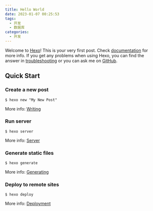 ```yaml
---
title: Hello World
date: 2023-01-07 00:25:53
tags:
  - 开发
  - 数据库
categories:
  - 开发
---
```


Welcome to [Hexo](https://hexo.io/)! This is your very first post. Check [documentation](https://hexo.io/docs/) for more info. If you get any problems when using Hexo, you can find the answer in [troubleshooting](https://hexo.io/docs/troubleshooting.html) or you can ask me on [GitHub](https://github.com/hexojs/hexo/issues).

## Quick Start

### Create a new post

```
$ hexo new "My New Post"
```

More info: [Writing](https://hexo.io/docs/writing.html)

### Run server

```
$ hexo server
```

More info: [Server](https://hexo.io/docs/server.html)

### Generate static files

```
$ hexo generate
```

More info: [Generating](https://hexo.io/docs/generating.html)

### Deploy to remote sites

```
$ hexo deploy
```

More info: [Deployment](https://hexo.io/docs/one-command-deployment.html)
